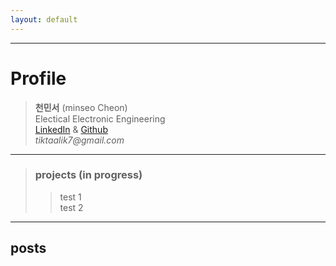 ```yaml
---
layout: default
---
```


* * *

# Profile
> **천민서** (minseo Cheon)  
> Electical Electronic Engineering  
> [LinkedIn](https://www.linkedin.com/in/%EB%AF%BC%EC%84%9C-%EC%B2%9C-5a797523a/) & [Github](https://github.com/tiktaalik7)  
> _tiktaalik7@gmail.com_
* * *
> ### projects (in progress)
>> test 1  
>> test 2

* * *

## posts
